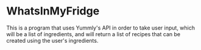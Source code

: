 # WhatsInMyFridge
This is a program that uses Yummly's API in order to take user input, which will be a list of ingredients, and will return a list of recipes that can be created using the user's ingredients. 

